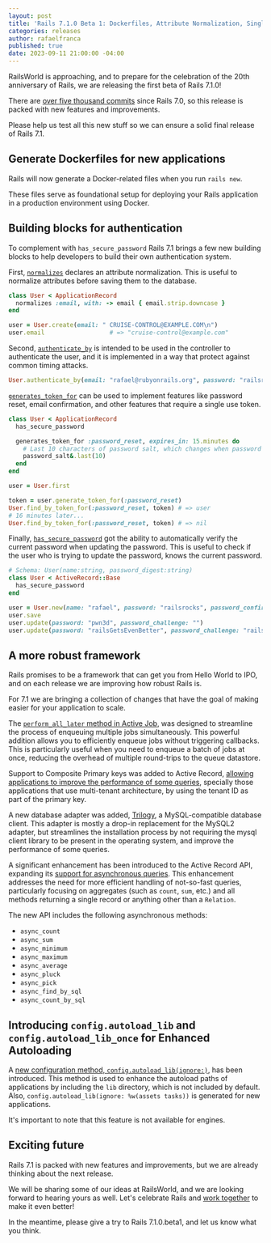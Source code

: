 ```yaml
---
layout: post
title: 'Rails 7.1.0 Beta 1: Dockerfiles, Attribute Normalization, Single Use Tokens and More'
categories: releases
author: rafaelfranca
published: true
date: 2023-09-11 21:00:00 -04:00
---
```


RailsWorld is approaching, and to prepare for the celebration of the 20th anniversary of Rails, we are releasing the first beta of Rails 7.1.0!

There are [over five thousand commits](https://github.com/rails/rails/compare/v7.0.8...main) since Rails 7.0, so this release is packed with new features and improvements.

Please help us test all this new stuff so we can ensure a solid final release of Rails 7.1.

## Generate Dockerfiles for new applications

Rails will now generate a Docker-related files when you run `rails new`.

These files serve as foundational setup for deploying your Rails application in a
production environment using Docker.

## Building blocks for authentication

To complement with `has_secure_password` Rails 7.1 brings a few new building blocks to help developers to build their
own authentication system.

First, [`normalizes`](https://edgeapi.rubyonrails.org/classes/ActiveRecord/Normalization/ClassMethods.html#method-i-normalizes)
declares an attribute normalization. This is useful to normalize attributes before saving them to the database.

```ruby
class User < ApplicationRecord
  normalizes :email, with: -> email { email.strip.downcase }
end

user = User.create(email: " CRUISE-CONTROL@EXAMPLE.COM\n")
user.email                  # => "cruise-control@example.com"
```

Second, [`authenticate_by`](https://edgeapi.rubyonrails.org/classes/ActiveRecord/SecurePassword/ClassMethods.html#method-i-authenticate_by)
is intended to be used in the controller to authenticate the user, and it is implemented in a way that protect against
common timing attacks.

```ruby
User.authenticate_by(email: "rafael@rubyonrails.org", password: "railsrocks")
```

[`generates_token_for`](https://edgeapi.rubyonrails.org/classes/ActiveRecord/TokenFor/ClassMethods.html#method-i-generates_token_for)
can be used to implement features like password reset, email confirmation, and other features that require a single use
token.

```ruby
class User < ApplicationRecord
  has_secure_password

  generates_token_for :password_reset, expires_in: 15.minutes do
    # Last 10 characters of password salt, which changes when password is updated:
    password_salt&.last(10)
  end
end

user = User.first

token = user.generate_token_for(:password_reset)
User.find_by_token_for(:password_reset, token) # => user
# 16 minutes later...
User.find_by_token_for(:password_reset, token) # => nil
```

Finally, [`has_secure_password`](https://edgeapi.rubyonrails.org/classes/ActiveModel/SecurePassword/ClassMethods.html#method-i-has_secure_password)
got the ability to automatically verify the current password when updating the password. This is useful to check
if the user who is trying to update the password, knows the current password.

```ruby
# Schema: User(name:string, password_digest:string)
class User < ActiveRecord::Base
  has_secure_password
end

user = User.new(name: "rafael", password: "railsrocks", password_confirmation: "railsrocks")
user.save                                                                      # => true
user.update(password: "pwn3d", password_challenge: "")                         # => false, challenge doesn't authenticate
user.update(password: "railsGetsEvenBetter", password_challenge: "railsrocks") # => true
```

## A more robust framework

Rails promises to be a framework that can get you from Hello World to IPO, and on each release we are improving
how robust Rails is.

For 7.1 we are bringing a collection of changes that have the goal of making easier for your application to scale.

The [`perform_all_later` method in Active Job](https://edgeapi.rubyonrails.org/classes/ActiveJob.html#method-c-perform_all_later),
was designed to streamline the process of enqueuing multiple jobs simultaneously. This powerful
addition allows you to efficiently enqueue jobs without triggering callbacks. This is
particularly useful when you need to enqueue a batch of jobs at once, reducing the overhead
of multiple round-trips to the queue datastore.

Support to Composite Primary keys was added to Active Record, [allowing applications to improve the performance of some
queries](https://shopify.engineering/how-to-introduce-composite-primary-keys-in-rails), specially those applications
that use multi-tenant architecture, by using the tenant ID as part of the primary key.

A new database adapter was added, [Trilogy](https://github.blog/2022-08-25-introducing-trilogy-a-new-database-adapter-for-ruby-on-rails/),
a MySQL-compatible database client. This adapter is mostly a drop-in replacement for the MySQL2 adapter, but streamlines
the installation process by not requiring the mysql client library to
be present in the operating system, and improve the performance of some queries.

A significant enhancement has been introduced to the Active Record API, expanding its
[support for asynchronous queries](https://github.com/rails/rails/pull/44446). This enhancement
addresses the need for more efficient handling of not-so-fast queries, particularly focusing on
aggregates (such as `count`, `sum`, etc.) and all methods returning a single record or anything
other than a `Relation`.

The new API includes the following asynchronous methods:

- `async_count`
- `async_sum`
- `async_minimum`
- `async_maximum`
- `async_average`
- `async_pluck`
- `async_pick`
- `async_find_by_sql`
- `async_count_by_sql`

## Introducing `config.autoload_lib` and `config.autoload_lib_once` for Enhanced Autoloading

A [new configuration method, `config.autoload_lib(ignore:)`](https://edgeapi.rubyonrails.org/classes/Rails/Application/Configuration.html#method-i-autoload_lib),
has been introduced. This method is used to enhance the autoload paths of applications by including the
`lib` directory, which is not included by default. Also, `config.autoload_lib(ignore: %w(assets tasks))`
is generated for new applications.

It's important to note that this feature is not available for engines.

## Exciting future

Rails 7.1 is packed with new features and improvements, but we are already thinking about the next release.

We will be sharing some of our ideas at RailsWorld, and we are looking forward to hearing yours as well. Let's
celebrate Rails and [work together](https://contributors.rubyonrails.org/contributors/in-time-window/this-year) to make
it even better!

In the meantime, please give a try to Rails 7.1.0.beta1, and let us know what you think.

